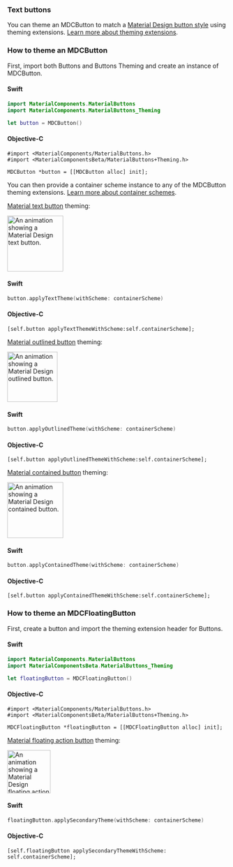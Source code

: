 ### Text buttons

You can theme an MDCButton to match a
[Material Design button style](https://material.io/design/components/buttons.html) using theming
extensions. [Learn more about theming extensions](../../../docs/theming.md).

### How to theme an MDCButton

First, import both Buttons and Buttons Theming and create an instance of MDCButton.

<!--<div class="material-code-render" markdown="1">-->
#### Swift
```swift
import MaterialComponents.MaterialButtons
import MaterialComponents.MaterialButtons_Theming

let button = MDCButton()
```

#### Objective-C

```objc
#import <MaterialComponents/MaterialButtons.h>
#import <MaterialComponentsBeta/MaterialButtons+Theming.h>

MDCButton *button = [[MDCButton alloc] init];
```
<!--</div>-->

You can then provide a container scheme instance to any of the MDCButton theming extensions.
[Learn more about container schemes](../../../docs/theming.md).

[Material text button](https://material.io/design/components/buttons.html#text-button) theming:

<img src="assets/text.gif" alt="An animation showing a Material Design text button." width="128">

<!--<div class="material-code-render" markdown="1">-->
#### Swift
```swift
button.applyTextTheme(withScheme: containerScheme)
```

#### Objective-C

```objc
[self.button applyTextThemeWithScheme:self.containerScheme];
```
<!--</div>-->

[Material outlined button](https://material.io/design/components/buttons.html#outlined-button)
theming:

<img src="assets/outlined.gif" alt="An animation showing a Material Design outlined button." width="115">

<!--<div class="material-code-render" markdown="1">-->
#### Swift
```swift
button.applyOutlinedTheme(withScheme: containerScheme)
```

#### Objective-C

```objc
[self.button applyOutlinedThemeWithScheme:self.containerScheme];
```
<!--</div>-->

[Material contained button](https://material.io/design/components/buttons.html#contained-button)
theming:

<img src="assets/contained.gif" alt="An animation showing a Material Design contained button." width="128">

<!--<div class="material-code-render" markdown="1">-->
#### Swift
```swift
button.applyContainedTheme(withScheme: containerScheme)
```

#### Objective-C

```objc
[self.button applyContainedThemeWithScheme:self.containerScheme];
```
<!--</div>-->

### How to theme an MDCFloatingButton

First, create a button and import the theming extension header for Buttons.

<!--<div class="material-code-render" markdown="1">-->
#### Swift
```swift
import MaterialComponents.MaterialButtons
import MaterialComponentsBeta.MaterialButtons_Theming

let floatingButton = MDCFloatingButton()
```

#### Objective-C

```objc
#import <MaterialComponents/MaterialButtons.h>
#import <MaterialComponentsBeta/MaterialButtons+Theming.h>

MDCFloatingButton *floatingButton = [[MDCFloatingButton alloc] init];
```
<!--</div>-->

[Material floating action button](https://material.io/design/components/buttons-floating-action-button.html)
theming:

<img src="assets/fab.gif" alt="An animation showing a Material Design floating action button." width="99">

<!--<div class="material-code-render" markdown="1">-->
#### Swift
```swift
floatingButton.applySecondaryTheme(withScheme: containerScheme)
```

#### Objective-C

```objc
[self.floatingButton applySecondaryThemeWithScheme: self.containerScheme];
```
<!--</div>-->
